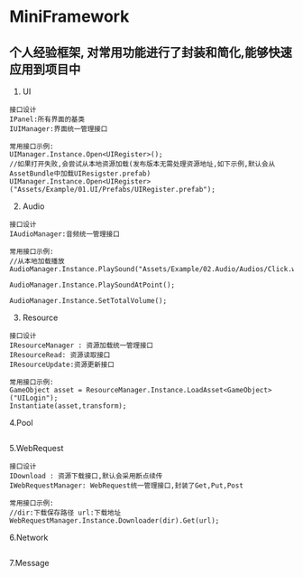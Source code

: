 # MiniFramework
## 个人经验框架, 对常用功能进行了封装和简化,能够快速应用到项目中

1. UI
```
接口设计
IPanel:所有界面的基类
IUIManager:界面统一管理接口

常用接口示例:
UIManager.Instance.Open<UIRegister>();
//如果打开失败,会尝试从本地资源加载(发布版本无需处理资源地址,如下示例,默认会从AssetBundle中加载UIResigster.prefab)
UIManager.Instance.Open<UIRegister>("Assets/Example/01.UI/Prefabs/UIRegister.prefab");
```
2. Audio
```
接口设计
IAudioManager:音频统一管理接口

常用接口示例:
//从本地加载播放
AudioManager.Instance.PlaySound("Assets/Example/02.Audio/Audios/Click.wav");

AudioManager.Instance.PlaySoundAtPoint();

AudioManager.Instance.SetTotalVolume();

```
3. Resource
```
接口设计
IResourceManager : 资源加载统一管理接口
IResourceRead: 资源读取接口
IResourceUpdate:资源更新接口

常用接口示例:
GameObject asset = ResourceManager.Instance.LoadAsset<GameObject>("UILogin");
Instantiate(asset,transform);
```
4.Pool
```
```
5.WebRequest
```
接口设计
IDownload : 资源下载接口,默认会采用断点续传
IWebRequestManager: WebRequest统一管理接口,封装了Get,Put,Post

常用接口示例:
//dir:下载保存路径 url:下载地址
WebRequestManager.Instance.Downloader(dir).Get(url);
```
6.Network
```
```
7.Message
```
```